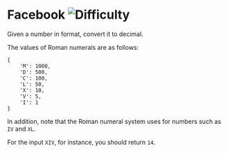 # Facebook ![Difficulty](https://img.shields.io/badge/-MEDIUM-yellow)
	
Given a number in  format, convert it to decimal.
	
The values of Roman numerals are as follows:
	
```
{
    'M': 1000,
    'D': 500,
    'C': 100,
    'L': 50,
    'X': 10,
    'V': 5,
    'I': 1
}
```
	
In addition, note that the Roman numeral system uses  for numbers such as `IV` and `XL`.
	
For the input `XIV`, for instance, you should return `14`.
	
